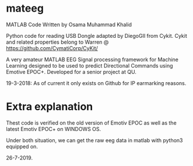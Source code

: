 # mateeg
MATLAB Code Written by Osama Muhammad Khalid

Python code for reading USB Dongle adapted by DiegoGII from Cykit.
Cykit and related properties belong to Warren @ https://github.com/CymatiCorp/CyKit/


A very amateur MATLAB EEG Signal processing framework for Machine Learning designed to be used to predict Directional Commands using Emotive EPOC+.
Developed for a senior project at QU.


19-3-2018:
As of current it only exists on Github for IP earmarking reasons.


# Extra explanation
Thest code is verified on the old version of Emotiv EPOC as well as the latest Emotiv EPOC+ on WINDOWS OS.

Under both situation, we can get the raw eeg data in matlab with python3 equipped on.

26-7-2019.

